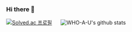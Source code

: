 ### Hi there 👋

[![Solved.ac
프로필](http://mazassumnida.wtf/api/v2/generate_badge?boj=realhongik)](https://solved.ac/realhongik)
&nbsp;&nbsp;&nbsp;&nbsp; ![WHO-A-U's github stats](https://github-readme-stats.vercel.app/api?username=WHO-A-U&show_icons=true)


<!--
**WHO-A-U/WHO-A-U** is a ✨ _special_ ✨ repository because its `README.md` (this file) appears on your GitHub profile.

Here are some ideas to get you started:

- 🔭 I’m currently working on ...
- 🌱 I’m currently learning ...
- 👯 I’m looking to collaborate on ...
- 🤔 I’m looking for help with ...
- 💬 Ask me about ...
- 📫 How to reach me: ...
- 😄 Pronouns: ...
- ⚡ Fun fact: ...
-->
